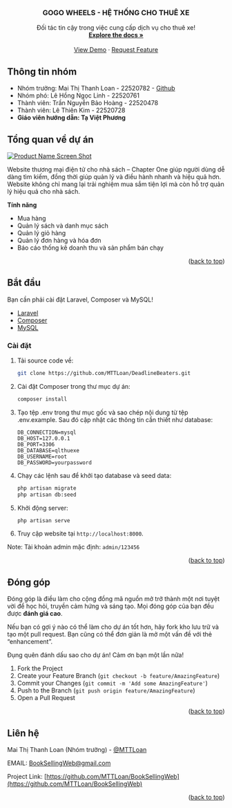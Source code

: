 <a name="readme-top"></a>

<!-- PROJECT LOGO -->
<br />
<div align="center">

  <h3 align="center">GOGO WHEELS - HỆ THỐNG CHO THUÊ XE</h3>

  <p align="center">
    Đối tác tin cậy trong việc cung cấp dịch vụ cho thuê xe!
    <br />
    <a href="https://lle858756.wixsite.com/chapterone"><strong>Explore the docs »</strong></a>
    <br />
    <br />
    <a href="https://drive.google.com/drive/folders/1fWcr6jsW1oO4czN8uNXsK3rE8B2KylZX?usp=sharing">View Demo</a>
    ·
    <a href="https://github.com/MTTLoan/BookSellingWeb/issues">Request Feature</a>
  </p>
</div>

## Thông tin nhóm

-   Nhóm trưởng: Mai Thị Thanh Loan - 22520782 - [Github](https://github.com/MTTLoan)
-   Nhóm phó: Lê Hồng Ngọc Linh - 22520761
-   Thành viên: Trần Nguyễn Bảo Hoàng - 22520478
-   Thành viên: Lê Thiên Kim - 22520728
-   **Giáo viên hướng dẫn: Tạ Việt Phương**

<!-- ABOUT THE PROJECT -->

## Tổng quan về dự án

[![Product Name Screen Shot][product-screenshot]](https://github.com/MTTLoan/DeadlineBeaters)

Website thương mại điện tử cho nhà sách – Chapter One giúp người dùng dễ dàng tìm kiếm, đồng thời giúp quản lý và điều hành nhanh và hiệu quả hơn. Website không chỉ mang lại trải nghiệm mua sắm tiện lợi mà còn hỗ trợ quản lý hiệu quả cho nhà sách.

**Tính năng**

-   Mua hàng
-   Quản lý sách và danh mục sách
-   Quản lý giỏ hàng
-   Quản lý đơn hàng và hóa đơn
-   Báo cáo thống kê doanh thu và sản phẩm bán chạy

<p align="right">(<a href="#readme-top">back to top</a>)</p>

<!-- GETTING STARTED -->

## Bắt đầu

Bạn cần phải cài đặt Laravel, Composer và MySQL!

-   [Laravel](https://laravel.com/docs/)
-   [Composer](https://getcomposer.org/)
-   [MySQL](https://dev.mysql.com/downloads/)

### Cài đặt

1. Tải source code về:
    ```sh
    git clone https://github.com/MTTLoan/DeadlineBeaters.git
    ```
2. Cài đặt Composer trong thư mục dự án:
    ```sh
    composer install
    ```
3. Tạo tệp .env trong thư mục gốc và sao chép nội dung từ tệp .env.example. Sau đó cập nhật các thông tin cần thiết như database:
    ```env
    DB_CONNECTION=mysql
    DB_HOST=127.0.0.1
    DB_PORT=3306
    DB_DATABASE=qlthuexe
    DB_USERNAME=root
    DB_PASSWORD=yourpassword
    ```
4. Chạy các lệnh sau để khởi tạo database và seed data:
    ```sh
    php artisan migrate
    php artisan db:seed
    ```
5. Khởi động server:
    ```sh
    php artisan serve
    ```
6. Truy cập website tại `http://localhost:8000`.

Note: Tài khoản admin mặc định: `admin/123456`

<p align="right">(<a href="#readme-top">back to top</a>)</p>

<!-- CONTRIBUTING -->

## Đóng góp

Đóng góp là điều làm cho cộng đồng mã nguồn mở trở thành một nơi tuyệt vời để học hỏi, truyền cảm hứng và sáng tạo. Mọi đóng góp của bạn đều được **đánh giá cao**.

Nếu bạn có gợi ý nào có thể làm cho dự án tốt hơn, hãy fork kho lưu trữ và tạo một pull request. Bạn cũng có thể đơn giản là mở một vấn đề với thẻ “enhancement”.

Đụng quên đánh dấu sao cho dự án! Cảm ơn bạn một lần nữa!

1. Fork the Project
2. Create your Feature Branch (`git checkout -b feature/AmazingFeature`)
3. Commit your Changes (`git commit -m 'Add some AmazingFeature'`)
4. Push to the Branch (`git push origin feature/AmazingFeature`)
5. Open a Pull Request

<p align="right">(<a href="#readme-top">back to top</a>)</p>

<!-- CONTACT -->

## Liên hệ

Mai Thị Thanh Loan (Nhóm trưởng) - [@MTTLoan](https://github.com/MTTLoan)

EMAIL: BookSellingWeb@gmail.com

Project Link: [https://github.com/MTTLoan/BookSellingWeb](https://github.com/MTTLoan/BookSellingWeb)

<p align="right">(<a href="#readme-top">back to top</a>)</p>

<!-- MARKDOWN LINKS & IMAGES -->

[product-screenshot]: assets/DemoFlows.gif
